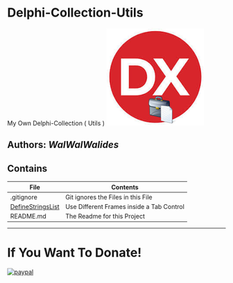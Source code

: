 # Delphi-Collection-Utils
My Own Delphi-Collection ( Utils ) 
![](Delphi-Collection-Utils.jpg)


**Authors:**  *WalWalWalides*
------

## Contains

| File | Contents | 
| --- | --- |
| .gitignore | Git ignores the Files in this File |
|[DefineStringsList](https://github.com/walwalwalides/Delphi-Collection-Utils/tree/master/DefineStringlist)| Use Different Frames inside a Tab Control|
| README.md | The Readme for this Project|

------

# If You Want To Donate!

[![paypal](https://www.paypalobjects.com/en_US/i/btn/btn_donateCC_LG.gif)](https://www.paypal.com/cgi-bin/webscr?cmd=_s-xclick&hosted_button_id=Y79F36A9BGLHS&source=url)
